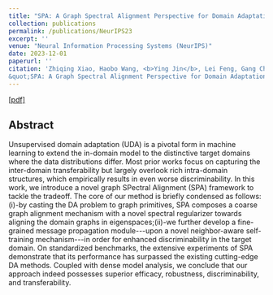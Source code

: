 ```yaml
---
title: "SPA: A Graph Spectral Alignment Perspective for Domain Adaptation"
collection: publications
permalink: /publications/NeurIPS23
excerpt: ''
venue: "Neural Information Processing Systems (NeurIPS)"
date: 2023-12-01
paperurl: ''
citation: 'Zhiqing Xiao, Haobo Wang, <b>Ying Jin</b>, Lei Feng, Gang Chen, Fei Huang, Junbo Zhao.
&quot;SPA: A Graph Spectral Alignment Perspective for Domain Adaptation.&quot;.<i>Neural Information Processing Systems</i> <b>NeurIPS 2023</b>.'
---
```


[[pdf]](https://proceedings.neurips.cc/paper_files/paper/2023/file/754e80f98b2a141942f45a0eeb258a3c-Paper-Conference.pdf)


## Abstract
Unsupervised domain adaptation (UDA) is a pivotal form in machine learning to extend the in-domain model to the distinctive target domains where the data distributions differ. Most prior works focus on capturing the inter-domain transferability but largely overlook rich intra-domain structures, which empirically results in even worse discriminability. In this work, we introduce a novel graph SPectral Alignment (SPA) framework to tackle the tradeoff. The core of our method is briefly condensed as follows:(i)-by casting the DA problem to graph primitives, SPA composes a coarse graph alignment mechanism with a novel spectral regularizer towards aligning the domain graphs in eigenspaces;(ii)-we further develop a fine-grained message propagation module---upon a novel neighbor-aware self-training mechanism---in order for enhanced discriminability in the target domain. On standardized benchmarks, the extensive experiments of SPA demonstrate that its performance has surpassed the existing cutting-edge DA methods. Coupled with dense model analysis, we conclude that our approach indeed possesses superior efficacy, robustness, discriminability, and transferability.